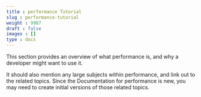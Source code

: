 ```yaml
---
title : performance Tutorial
slug : performance-tutorial
weight : 9987
draft : false
images : []
type : docs
---
```


This section provides an overview of what performance is, and why a developer might want to use it.

It should also mention any large subjects within performance, and link out to the related topics.  Since the Documentation for performance is new, you may need to create initial versions of those related topics.

